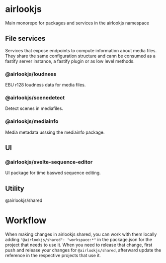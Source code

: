 # airlookjs
Main monorepo for packages and services in the airlookjs namespace

## File services
Services that expose endpoints to compute information about media files. They share the same configuration structure and cann be consumed as a fastify server instance, a fastify plugin or as low level methods. 
### @airlookjs/loudness
EBU r128 loudness data for media files.

### @airlookjs/scenedetect
Detect scenes in mediafiles.

### @airlookjs/mediainfo
Media metadata usssing the mediainfo package.

## UI
### @airlookjs/svelte-sequence-editor
UI package for time baswed sequence editing.

## Utility
@airlookjs/shared

# Workflow
When making changes in airlookjs shared, you can work with them locally adding `"@airlookjs/shared": "workspace:*"` in the package.json for the project that needs to use it.
When you need to release that change, first push and release your changes for `@airlookjs/shared`, afterward update the reference in the respective projects that use it.
